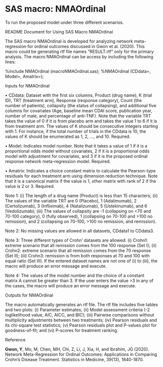 # SAS macro: NMAOrdinal

To run the proposed model under three different scenarios.

README Document for Using SAS Macro NMAOrdinal

The SAS macro NMAOrdinal is developed for analyzing network meta-regression for ordinal outcomes discussed in Gwon et al. (2020). This macro could be generating rtf file names “RESULT.rtf” only for the primary analysis. The macro NMAOrdinal can be access by including the following lines:

%include NMAOrdinal (macroNMAOrdinal.sas);
%NMAOrdinal (CDdata=, Model=, Amatrix=);

Inputs for NMAOrdinal

•	CDdata: Dataset with the first six columns, Product (drug name), K (trial ID), TRT (treatment arm), Response (response category), Count (the number of patients), collapsity (the status of collapsing), and additional five columns for covariates (Age, baseline mean CDAI score, publication year, number of male, and percentage of anti-TNF). Note that the variable TRT takes the value of 0 if it is from placebo arm and takes the value 1 to 6 if it is from treatment arm. The values of K should be consecutive integers starting with 1. For instance, if the total number of trials in the CDdata is 10, the values of K should be enumerated as 1, 2, …, and 10. Required.

•	Model: Indicates model number. Note that it takes a value of 1 if it is a proportional odds model without covariates, 2 if it is a proportional odds model with adjustment for covariates, and 3 if it is the proposed ordinal response network meta-regression model. Required.

•	Amatrix: Indicates a choice constant matrix to calculate the Pearson-type residuals for each treatment arm using dimension reduction technique. Note that it is a canonical matrix if the value is 1, other matrix with rank of 2 if the value is 2 or 3. Required.

Note 1: (i) The length of a drug name (Product) is less than 15 characters; (ii) The values of the variable TRT are 0 (Placebo), 1 (Adalimumab), 2 (Certolizumab), 3 (Infliximab), 4 (Natalizumab), 5 (Ustekinumab), and 6 (Vedolizumab); (iii) The values of collapsity are -1 (collapsing on <70 and 70-100 category), 0 (fully observed), 1 (collapsing on 70-100 and >100 no remission), and 2 (collapsing on 70-100, >100 no remission, and remission).

Note 2: No missing values are allowed in all datasets, CDdata1 to CDdata3.  

Note 3: Three different types of Crohn’ datasets are allowed: (i) Crohn1: extreme scenario that all remission comes from the 100 response (Set I); (ii) Crohn2: extreme scenario that all remission comes from the 70 response (Set II); (iii) Crohn3: remission is from both responses at 70 and 100 with equal ratio (Set III). If the entered dataset names are not one of (i) to (iii), the macro will produce an error message and execute.

Note 4: The values of the model number and the choice of a constant matrix A cannot be greater than 3. If the user enters the value >3 in any of the cases, the macro will produce an error message and execute.

Outputs for NMAOrdinal

The macro automatically generates an rtf file. The rtf file includes five tables and two plots: (i) Parameter estimates; (ii) Model assessment criteria (-2 loglikelihood value, AIC, AICC, and BIC); (iii) Pairwise comparisons without multiplicity adjustments between two treatments; (iv) Pearson residuals and its chi-square test statistics; (v) Pearson residuals plot and P-values plot for goodness-of-fit; and (vi) P-scores for treatment ranking.

Reference

**Gwon, Y**, Mo, M, Chen, MH, Chi, Z, Li, J, Xia, H, and Ibrahim, JG (2020). Network Meta-Regression for Ordinal Outcomes: Applications in Comparing Crohn’s Disease Treatment. Statistics in Medicine, 39(13), 1840-1870.
